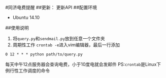 #同济电费提醒
##更新：
更新API
##配置环境
- Ubuntu 14.10

##使用说明
1. 将`query.py`和`sendmail.py`放到任意一个文件夹
2. 周期性工作
`crontab -e`进入vim编辑器，最后一行添加
```
0 12 * * * python path/to/query.py
```
每天中午12点服务器会查询电费，小于10度电就会发邮件
PS:`crontab`是Linux下例行性工作调度的命令

